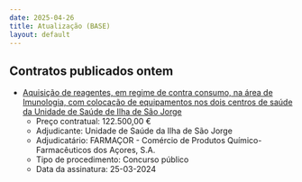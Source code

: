 ```yaml
---
date: 2025-04-26
title: Atualização (BASE)
layout: default
---
```

## Contratos publicados ontem

* [Aquisição de reagentes, em regime de contra consumo, na área de Imunologia, com colocação de equipamentos nos dois centros de saúde da Unidade de Saúde de Ilha de São Jorge](https://www.base.gov.pt/Base4/pt/detalhe/?type=contratos&id=11372044)
  * Preço contratual: 122.500,00 €
  * Adjudicante: Unidade de Saúde da Ilha de São Jorge
  * Adjudicatário: FARMAÇOR - Comércio de Produtos Químico-Farmacêuticos dos Açores, S.A.
  * Tipo de procedimento: Concurso público
  * Data da assinatura: 25-03-2024

